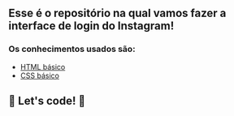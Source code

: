 ## Esse é o repositório na qual vamos fazer a interface de login do Instagram!



### Os conhecimentos usados são:

* [HTML básico](https://www.w3schools.com/html/)
* [CSS básico](https://developer.mozilla.org/pt-BR/docs/Web/CSS)



## 🚀 Let's code! 🚀
